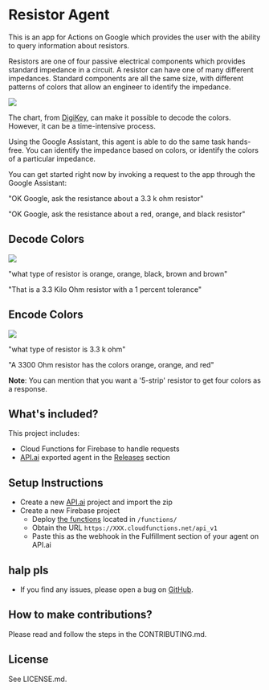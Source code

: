 # Resistor Agent

This is an app for Actions on Google which provides the user with the ability to query information about resistors.

Resistors are one of four passive electrical components which provides standard impedance in a circuit. A resistor can
have one of many different impedances. Standard components are all the same size, with different patterns of colors that allow
an engineer to identify the impedance.

<img src='https://raw.githubusercontent.com/fleker/resistor-agent/master/screenshots/resistor-color-chart.jpg' />

The chart, from [DigiKey](https://www.digikey.com/en/resources/conversion-calculators/conversion-calculator-resistor-color-code-4-band), can make it possible to decode the colors. However, it can be a time-intensive process.

Using the Google Assistant, this agent is able to do the same task hands-free. You can identify the impedance based on colors, or identify the colors of a particular impedance.

You can get started right now by invoking a request to the app through the Google Assistant:

"OK Google, ask the resistance about a 3.3 k ohm resistor"

"OK Google, ask the resistance about a red, orange, and black resistor"

## Decode Colors
<img src='https://raw.githubusercontent.com/Fleker/resistor-agent/master/screenshots/decode-2.png' />

"what type of resistor is orange, orange, black, brown and brown"

"That is a 3.3 Kilo Ohm resistor with a 1 percent tolerance"

## Encode Colors
<img src='https://raw.githubusercontent.com/Fleker/resistor-agent/master/screenshots/encode-1.png' />

"what type of resistor is 3.3 k ohm"

"A 3300 Ohm resistor has the colors orange, orange, and red"

**Note**: You can mention that you want a '5-strip' resistor to get four colors as a response.

## What's included?

This project includes:

* Cloud Functions for Firebase to handle requests
* [API.ai](http://api.ai) exported agent in the [Releases](/releases) section

## Setup Instructions

* Create a new [API.ai](http://api.ai) project and import the zip
* Create a new Firebase project
    * Deploy [the functions](https://firebase.google.com/docs/functions/) located in `/functions/`
    * Obtain the URL `https://XXX.cloudfunctions.net/api_v1`
    * Paste this as the webhook in the Fulfillment section of your agent on API.ai

## halp pls

* If you find any issues, please open a bug on [GitHub](/issues).

## How to make contributions?
Please read and follow the steps in the CONTRIBUTING.md.

## License
See LICENSE.md.

